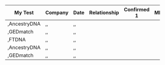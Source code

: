 ﻿My Test|Company|Date|Relationship|Confirmed 1|MRCA|Confirmed|Notes
-|-|-|-|-|-|-|-|
,AncestryDNA|,,|,,
,GEDmatch|,,|,,
,FTDNA|,,|,,
,AncestryDNA|,,|,,
,GEDmatch|,,|,,